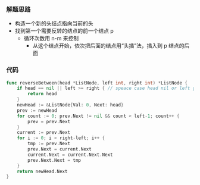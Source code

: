 ### 解题思路

- 构造一个新的头结点指向当前的头
- 找到第一个需要反转的结点的前一个结点 p
  - 循环次数用 n-m 来控制
    - 从这个结点开始，依次把后面的结点用“头插”法，插入到 p 结点的后面

### 代码

```go
func reverseBetween(head *ListNode, left int, right int) *ListNode {
	if head == nil || left >= right { // speace case head nil or left ge right
		return head
	}
	newHead := &ListNode{Val: 0, Next: head}
	prev := newHead
	for count := 0; prev.Next != nil && count < left-1; count++ {
		prev = prev.Next
	}
	current := prev.Next
	for i := 0; i < right-left; i++ {
		tmp := prev.Next
		prev.Next = current.Next
		current.Next = current.Next.Next
		prev.Next.Next = tmp
	}
	return newHead.Next
}
```
